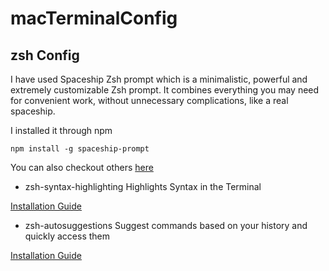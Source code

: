 # macTerminalConfig
## zsh Config
I have used  Spaceship Zsh prompt which is a minimalistic, powerful and extremely customizable Zsh prompt. It combines everything you may need for convenient work, without unnecessary complications, like a real spaceship.

I installed it through npm
```
npm install -g spaceship-prompt
```
You can also checkout others [here](https://github.com/denysdovhan/spaceship-prompt) 

* zsh-syntax-highlighting
Highlights Syntax in the Terminal

[Installation Guide](https://github.com/zsh-users/zsh-syntax-highlighting/blob/master/INSTALL.md#oh-my-zsh)


* zsh-autosuggestions
Suggest commands based on your history and quickly access them

[Installation Guide](https://github.com/zsh-users/zsh-autosuggestions/blob/master/INSTALL.md#oh-my-zsh)
